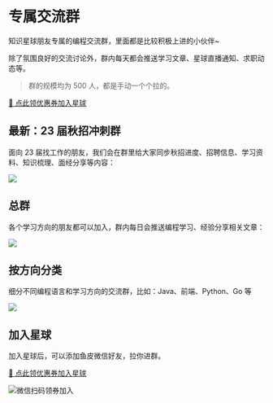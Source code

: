 # 专属交流群

知识星球朋友专属的编程交流群，里面都是比较积极上进的小伙伴~

除了氛围良好的交流讨论外，群内每天都会推送学习文章、星球直播通知、求职动态等。

> 群的规模均为 500 人，都是手动一个个拉的。

[🧧 点此领优惠券加入星球](/加入星球.md)

## 最新：23 届秋招冲刺群

面向 23 届找工作的朋友，我们会在群里给大家同步秋招进度、招聘信息、学习资料、知识梳理、面经分享等内容：

![](https://xingqiu-tuchuang-1256524210.cos.ap-shanghai.myqcloud.com/1/image-20220621122144450.png)



## 总群

各个学习方向的朋友都可以加入，群内每日会推送编程学习、经验分享相关文章：

![](https://xingqiu-tuchuang-1256524210.cos.ap-shanghai.myqcloud.com/1/image-20220621122404796.png)



## 按方向分类

细分不同编程语言和学习方向的交流群，比如：Java、前端、Python、Go 等

![](https://xingqiu-tuchuang-1256524210.cos.ap-shanghai.myqcloud.com/1/image-20220621122535913.png)

## 加入星球

加入星球后，可以添加鱼皮微信好友，拉你进群。

[🧧 点此领优惠券加入星球](/加入星球.md)

![微信扫码领券加入](https://xingqiu-tuchuang-1256524210.cos.ap-shanghai.myqcloud.com/1/%E6%98%9F%E7%90%83%E4%BC%98%E6%83%A0%E5%88%B8.png)
